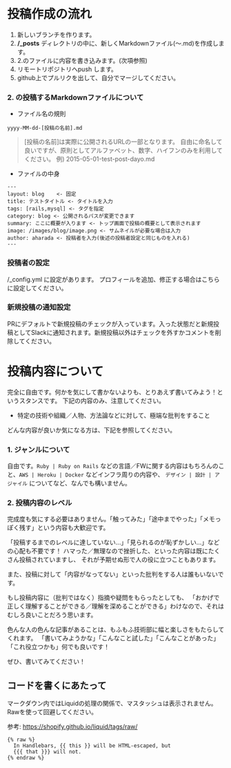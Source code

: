 
# 投稿作成の流れ

1. 新しいブランチを作ります。
1. **/_posts** ディレクトリの中に、新しくMarkdownファイル(〜.md)を作成します。
1. 2.のファイルに内容を書き込みます。(次項参照)
1. リモートリポジトリへpush します。
1. github上でプルリクを出して、自分でマージしてください。



### 2. の投稿するMarkdownファイルについて

* ファイル名の規則

```
yyyy-MM-dd-[投稿の名前].md
```

> [投稿の名前]は実際に公開されるURLの一部となります。
> 自由に命名して良いですが、原則としてアルファベット、数字、ハイフンのみを利用してください。
> 例) 2015-05-01-test-post-dayo.md

* ファイルの中身

```
---
layout: blog    <- 固定
title: テストタイトル <- タイトルを入力
tags: [rails,mysql] <- タグを指定
category: blog <- 公開されるパスが変更できます
summary: ここに概要が入ります <- トップ画面で投稿の概要として表示されます
image: /images/blog/image.png <- サムネイルが必要な場合は入力
author: aharada <- 投稿者を入力(後述の投稿者設定と同じものを入れる)
---
```

### 投稿者の設定

/_config.yml に設定があります。
プロフィールを追加、修正する場合はこちらに設定してください。

### 新規投稿の通知設定
PRにデフォルトで新規投稿のチェックが入っています。入った状態だと新規投稿としてSlackに通知されます。新規投稿以外はチェックを外すかコメントを削除してください。

# 投稿内容について
完全に自由です。何かを気にして書かないよりも、とりあえず書いてみよう！というスタンスです。
下記の内容のみ、注意してください。

 - 特定の技術や組織／人物、方法論などに対して、極端な批判をすること

どんな内容が良いか気になる方は、下記を参照してください。

### 1. ジャンルについて
自由です。`Ruby | Ruby on Rails` などの言語／FWに関する内容はもちろんのこと、`AWS | Heroku | Docker` などインフラ周りの内容や、
`デザイン | 設計 | アジャイル` についてなど、なんでも構いません。

### 2. 投稿内容のレベル
完成度も気にする必要はありません。「触ってみた」「途中までやった」「メモっぽく残す」という内容も大歓迎です。

「投稿するまでのレベルに達していない...」「見られるのが恥ずかしい...」などの心配も不要です！
ハマった／無理なので挫折した、といった内容は既にたくさん投稿されていますし、
それが予期せぬ形で人の役に立つこともあります。

また、投稿に対して「内容がなってない」といった批判をする人は誰もいないです。

もし投稿内容に（批判ではなく）指摘や疑問をもらったとしても、
「おかげで正しく理解することができる／理解を深めることができる」わけなので、それはむしろ良いことだろう思います。

色んな人の色んな記事があることは、もふもふ技術部に幅と楽しさをもたらしてくれます。
「書いてみようかな」「こんなこと試した」「こんなことがあった」「これ役立つかも」何でも良いです！

ぜひ、書いてみてください！

## コードを書くにあたって

マークダウン内ではLiquidの処理の関係で、マスタッシュは表示されません。Rawを使って回避してください。

参考: https://shopify.github.io/liquid/tags/raw/

```
{% raw %}
  In Handlebars, {{ this }} will be HTML-escaped, but
  {{{ that }}} will not.
{% endraw %}
```

